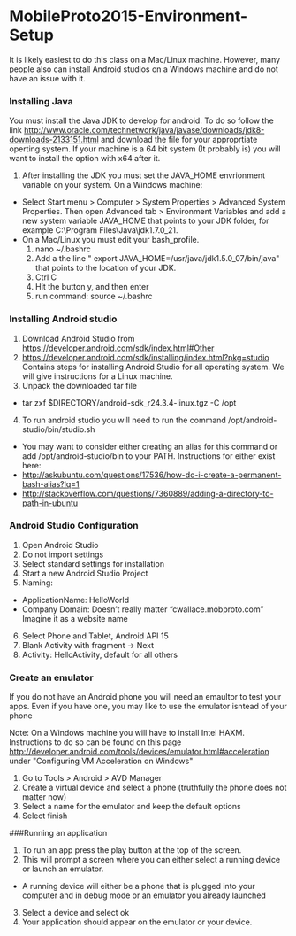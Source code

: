 # MobileProto2015-Environment-Setup

It is likely easiest to do this class on a Mac/Linux machine. However, many people also can install Android studios on a Windows machine and do not have an issue with it.  

### Installing Java

You must install the Java JDK to develop for android. To do so follow the link http://www.oracle.com/technetwork/java/javase/downloads/jdk8-downloads-2133151.html and download the file for your approprtiate operting system. If your machine is a 64 bit system (It probably is) you will want to install the option with x64 after it. 

1. After installing the JDK you must set the JAVA_HOME envrionment variable on your system. On a Windows machine:
  - Select Start menu > Computer > System Properties > Advanced System Properties. Then open Advanced tab > Environment Variables and add a new system variable JAVA_HOME that points to your JDK folder, for example C:\Program Files\Java\jdk1.7.0_21.
  - On a Mac/Linux you must edit your bash_profile.
    1. nano ~/.bashrc
    2. Add a the line " export JAVA_HOME=/usr/java/jdk1.5.0_07/bin/java" that points to the location of your JDK. 
    3. Ctrl C
    4. Hit the button y, and then enter
    5. run command: source ~/.bashrc

### Installing Android studio

1. Download Android Studio from https://developer.android.com/sdk/index.html#Other
2. https://developer.android.com/sdk/installing/index.html?pkg=studio Contains steps for installing Android Studio for all operating system. We will give instructions for a Linux machine.
3. Unpack the downloaded tar file 
  - tar zxf $DIRECTORY/android-sdk_r24.3.4-linux.tgz -C /opt
4. To run android studio you will need to run the command /opt/android-studio/bin/studio.sh
  - You may want to consider either creating an alias for this command or add /opt/android-studio/bin to your PATH. Instructions for either exist here: 
  - http://askubuntu.com/questions/17536/how-do-i-create-a-permanent-bash-alias?lq=1
  - http://stackoverflow.com/questions/7360889/adding-a-directory-to-path-in-ubuntu

### Android Studio Configuration

1. Open Android Studio
2. Do not import settings
3. Select standard settings for installation
4. Start a new Android Studio Project
5. Naming:
  - ApplicationName: HelloWorld
  - Company Domain: Doesn’t really matter “cwallace.mobproto.com” Imagine it as a website name
6. Select Phone and Tablet, Android API 15
7.  Blank Activity with fragment -> Next
8. Activity: HelloActivity, default for all others

### Create an emulator

If you do not have an Android phone you will need an emaultor to test your apps. Even if you have one, you may like to use the emulator isntead of your phone

Note:
On a Windows machine you will have to install Intel HAXM. Instructions to do so can be found on this page http://developer.android.com/tools/devices/emulator.html#acceleration under "Configuring VM Acceleration on Windows"

1. Go to Tools > Android > AVD Manager
2. Create a virtual device and select a phone (truthfully the phone does not matter now)
3. Select a name for the emulator and keep the default options
4. Select finish

###Running an application

1. To run an app press the play button at the top of the screen.
2. This will prompt a screen where you can either select a running device or launch an emulator.
  - A running device will either be a phone that is plugged into your computer and in debug mode or an emulator you already launched
3. Select a device and select ok
4. Your application should appear on the emulator or your device.
